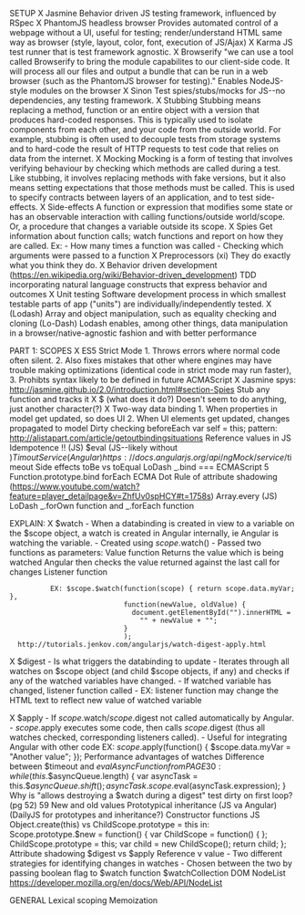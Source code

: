 SETUP
X  Jasmine
    Behavior driven JS testing framework, influenced by RSpec
X  PhantomJS headless browser
    Provides automated control of a webpage without a UI, useful for testing; render/understand HTML same way as browser (style, layout, color, font, execution of JS/Ajax)
X  Karma
    JS test runner that is test framework agnostic.
X  Browserify
    "we can use a tool called Browserify to bring the module capabilites to our client-side code. It will process all our files and output a bundle that can be run in a web browser (such as the PhantomJS browser for testing)." Enables NodeJS-style modules on the browser
X  Sinon
    Test spies/stubs/mocks for JS--no dependencies, any testing framework.
X  Stubbing
    Stubbing means replacing a method, function or an entire object with a version that produces hard-coded responses. This is typically used to isolate components from each other, and your code from the outside world. For example, stubbing is often used to decouple tests from storage systems and to hard-code the result of HTTP requests to test code that relies on data from the internet.
X  Mocking
    Mocking is a form of testing that involves verifying behaviour by checking which methods are called during a test. Like stubbing, it involves replacing methods with fake versions, but it also means setting expectations that those methods must be called. This is used to specify contracts between layers of an application, and to test side-effects.
X  Side-effects
    A function or expression that modifies some state or has an observable interaction with calling functions/outside world/scope. Or, a procedure that changes a variable outside its scope.
X  Spies
    Get information about function calls; watch functions and report on how they are called. Ex:
      - How many times a function was called
      - Checking which arguments were passed to a function
X  Preprocessors (xi)
    They do exactly what you think they do.
X  Behavior driven development (https://en.wikipedia.org/wiki/Behavior-driven_development)
    TDD incorporating natural language constructs that express behavior and outcomes
X  Unit testing
    Software development process in which smallest testable parts of app ("units") are individually/independently tested.
X  (Lodash) Array and object manipulation, such as equality checking and cloning (Lo-Dash)
    Lodash enables, among other things, data manipulation in a browser/native-agnostic fashion and with better performance


PART 1: SCOPES
X  ES5 Strict Mode
    1. Throws errors where normal code often silent. 2. Also fixes mistakes that other where engines may have trouble making optimizations (identical code in strict mode may run faster), 3. Prohibts syntax likely to be defined in future ACMAScript
X  Jasmine spys: http://jasmine.github.io/2.0/introduction.html#section-Spies
    Stub any function and tracks it
X  $ (what does it do?)
    Doesn't seem to do anything, just another character(?)
X  Two-way data binding
    1. When properties in model get updated, so does UI
    2. When UI elements get updated, changes propagated to model
  Dirty checking
  beforeEach
  var self = this; pattern: http://alistapart.com/article/getoutbindingsituations
  Reference values in JS
  Idempotence
  !! (JS)
  $eval (JS--likely without $)
  Timout Service (Angular) https://docs.angularjs.org/api/ngMock/service/$timeout
  Side effects
  toBe vs toEqual
  LoDash _.bind === ECMAScript 5 Function.prototype.bind
  forEach ECMA
  Dot Rule of attribute shadowing (https://www.youtube.com/watch?feature=player_detailpage&v=ZhfUv0spHCY#t=1758s)
  Array.every (JS)
  LoDash _.forOwn function and _.forEach function


  EXPLAIN:
  X  $watch
      - When a databinding is created in view to a variable on the $scope object, a watch is created in Angular internally, ie Angular is watching the variable.
      - Created using $scope.$watch()
      - Passed two functions as parameters:
          Value function
            Returns the value which is being watched
            Angular then checks the value returned against the last call for changes
          Listener function

              EX: $scope.$watch(function(scope) { return scope.data.myVar; },
                                function(newValue, oldValue) {
                                  document.getElementById("").innerHTML =
                                    "" + newValue + "";
                                }
                                );
      http://tutorials.jenkov.com/angularjs/watch-digest-apply.html

X    $digest
      - Is what triggers the databinding to update
      - Iterates through all watches on $scope object (and child $scope objects, if any) and checks if any of the watched variables have changed.
      - If watched variable has changed, listener function called
        - EX: listener function may change the HTML text to reflect new value of watched variable

X    $apply
      - If $scope.$watch/$scope.$digest not called automatically by Angular.
      - $scope.$apply executes some code, then calls $scope.$digest (thus all watches checked, corresponding listeners called).
      - Useful for integrating Angular with other code
      EX:
        $scope.$apply(function() {
          $scope.data.myVar = "Another value";
        });
    Performance advantages of watches
    Difference between $timeout and $evalAsync
    Function from PAGE 30:
      while (this.$$asyncQueue.length) {
      var asyncTask = this.$$asyncQueue.shift();
      asyncTask.scope.$eval(asyncTask.expression);
    }
    Why is "allows destroying a $watch during a digest" test dirty on first loop? (pg 52)
    59 New and old values
    Prototypical inheritance (JS va Angular) (DailyJS for prototypes and inheritance?)
    Constructor functions JS
    Object.create(this) vs ChildScope.prototype = this in:
      Scope.prototype.$new = function() {
        var ChildScope = function() { };
        ChildScope.prototype = this;
        var child = new ChildScope();
        return child;
      };
    Attribute shadowing
    $digest vs $apply
    Reference v value
      - Two different strategies for identifying changes in watches
      - Chosen between the two by passing boolean flag to $watch function
    $watchCollection
    DOM NodeList https://developer.mozilla.org/en/docs/Web/API/NodeList

GENERAL
  Lexical scoping
  Memoization

